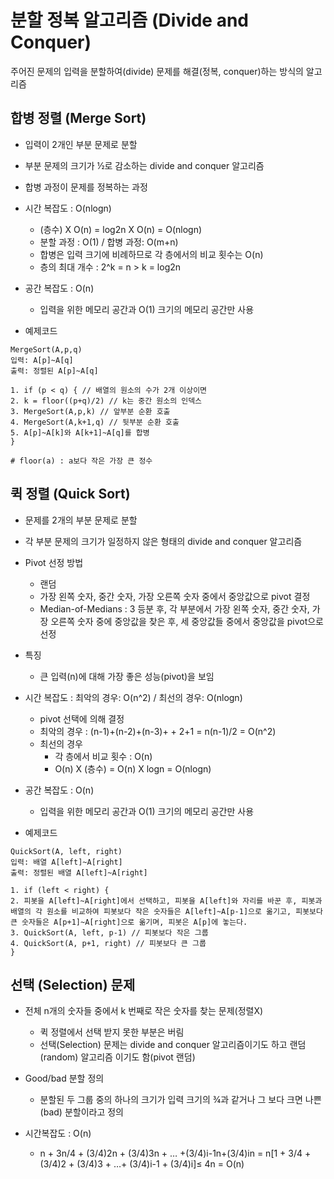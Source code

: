 # 분할 정복 알고리즘 (Divide and Conquer)
주어진 문제의 입력을 분할하여(divide) 문제를 해결(정복, conquer)하는 방식의 알고리즘

## 합병 정렬 (Merge Sort)
- 입력이 2개인 부분 문제로 분할
- 부분 문제의 크기가 ½로 감소하는 divide and conquer 알고리즘
- 합병 과정이 문제를 정복하는 과정

- 시간 복잡도 : O(nlogn)
    - (층수) X O(n) = log2n X O(n) = O(nlogn)
    - 분할 과정 : O(1) / 합병 과정: O(m+n)
    - 합병은 입력 크기에 비례하므로 각 층에서의 비교 횟수는 O(n)
    - 층의 최대 개수 : 2^k = n >  k = log2n

- 공간 복잡도 : O(n)
    - 입력을 위한 메모리 공간과 O(1) 크기의 메모리 공간만 사용

- 예제코드
```
MergeSort(A,p,q)
입력: A[p]~A[q]
출력: 정렬된 A[p]~A[q]

1. if (p < q) { // 배열의 원소의 수가 2개 이상이면
2. k = floor((p+q)/2) // k는 중간 원소의 인덱스
3. MergeSort(A,p,k) // 앞부분 순환 호출
4. MergeSort(A,k+1,q) // 뒷부분 순환 호출
5. A[p]~A[k]와 A[k+1]~A[q]를 합병
}

# floor(a) : a보다 작은 가장 큰 정수
```

## 퀵 정렬 (Quick Sort)
- 문제를 2개의 부분 문제로 분할
- 각 부분 문제의 크기가 일정하지 않은 형태의 divide and conquer 알고리즘
  
- Pivot 선정 방법
    - 랜덤
    - 가장 왼쪽 숫자, 중간 숫자, 가장 오른쪽 숫자 중에서 중앙값으로 pivot 결정
    - Median-of-Medians : 3 등분 후, 각 부분에서 가장 왼쪽 숫자, 중간 숫자, 가장 오른쪽 숫자 중에 중앙값을 찾은 후, 세 중앙값들 중에서 중앙값을 pivot으로 선정
          
- 특징
    - 큰 입력(n)에 대해 가장 좋은 성능(pivot)을 보임

- 시간 복잡도 : 최악의 경우: O(n^2) / 최선의 경우: O(nlogn)
    - pivot 선택에 의해 결정
    - 최악의 경우 :  (n-1)+(n-2)+(n-3)+ + 2+1 = n(n-1)/2 = O(n^2)
    - 최선의 경우
        - 각 층에서 비교 횟수 : O(n)
        - O(n) X (층수) = O(n) X logn = O(nlogn)

- 공간 복잡도 : O(n)
    - 입력을 위한 메모리 공간과 O(1) 크기의 메모리 공간만 사용

- 예제코드
```
QuickSort(A, left, right)
입력: 배열 A[left]~A[right]
출력: 정렬된 배열 A[left]~A[right]

1. if (left < right) {
2. 피봇을 A[left]~A[right]에서 선택하고, 피봇을 A[left]와 자리를 바꾼 후, 피봇과 배열의 각 원소를 비교하여 피봇보다 작은 숫자들은 A[left]~A[p-1]으로 옮기고, 피봇보다 큰 숫자들은 A[p+1]~A[right]으로 옮기며, 피봇은 A[p]에 놓는다.
3. QuickSort(A, left, p-1) // 피봇보다 작은 그룹
4. QuickSort(A, p+1, right) // 피봇보다 큰 그룹
}
```
## 선택 (Selection) 문제
- 전체 n개의 숫자들 중에서 k 번째로 작은 숫자를 찾는 문제(정렬X)
    - 퀵 정렬에서 선택 받지 못한 부분은 버림
    - 선택(Selection) 문제는 divide and conquer 알고리즘이기도 하고 랜덤(random) 알고리즘 이기도 함(pivot 랜덤)

- Good/bad 분할 정의
    - 분할된 두 그룹 중의 하나의 크기가 입력 크기의 ¾과 같거나 그 보다 크면 나쁜 (bad) 분할이라고 정의

 - 시간복잡도 : O(n)
     - n + 3n/4 + (3/4)2n + (3/4)3n + … +(3/4)i-1n+(3/4)in 
= n[1 + 3/4 + (3/4)2 + (3/4)3 + …+ (3/4)i-1 + (3/4)i]≤ 4n = O(n)
